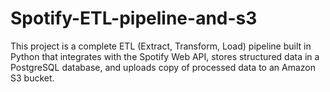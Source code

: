 # Spotify-ETL-pipeline-and-s3
This project is a complete ETL (Extract, Transform, Load) pipeline built in Python that integrates with the Spotify Web API, stores structured data in a PostgreSQL database, and uploads copy of  processed data to an Amazon S3 bucket.
